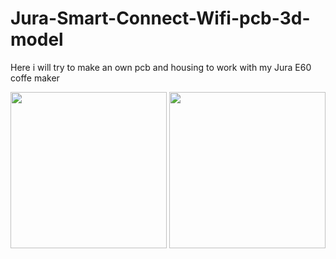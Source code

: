 # Jura-Smart-Connect-Wifi-pcb-3d-model
Here i will try to make an own pcb and housing to work with my Jura E60 coffe maker
<p float="left">
  <img src="/3D-Model/img/JURA-Smart-Connect-WiFi-bottom.png" width="250" />
  <img src="/3D-Model/img/JURA-Smart-Connect-WiFi-top.png" width="250" /> 
</p>

